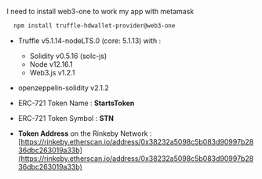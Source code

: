 I need to install web3-one  to work my app with metamask
  ```sh
    npm install truffle-hdwallet-provider@web3-one
  ```



* Truffle v5.1.14-nodeLTS.0 (core: 5.1.13) with :
  * Solidity v0.5.16 (solc-js)
  * Node v12.16.1
  * Web3.js v1.2.1

* openzeppelin-solidity v2.1.2

* ERC-721 Token Name : **StartsToken**
* ERC-721 Token Symbol : **STN**
* **Token Address** on the Rinkeby Network : [https://rinkeby.etherscan.io/address/0x38232a5098c5b083d90997b2836dbc263019a33b](https://rinkeby.etherscan.io/address/0x38232a5098c5b083d90997b2836dbc263019a33b)